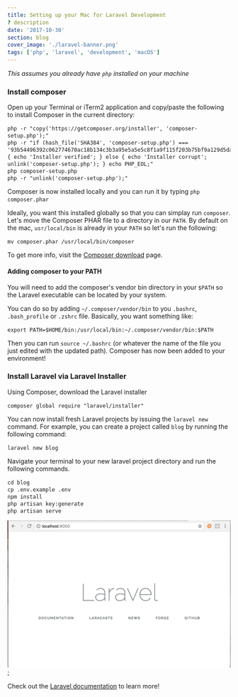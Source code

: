 ```yaml
---
title: Setting up your Mac for Laravel Development
? description
date: '2017-10-30'
section: blog
cover_image: './laravel-banner.png'
tags: ['php', 'laravel', 'development', 'macOS']
---
```


_This assumes you already have `php` installed on your machine_

### Install composer

Open up your Terminal or iTerm2 application and copy/paste the following to install Composer in the current directory:

```
php -r "copy('https://getcomposer.org/installer', 'composer-setup.php');"
php -r "if (hash_file('SHA384', 'composer-setup.php') === '93b54496392c062774670ac18b134c3b3a95e5a5e5c8f1a9f115f203b75bf9a129d5daa8ba6a13e2cc8a1da0806388a8') { echo 'Installer verified'; } else { echo 'Installer corrupt'; unlink('composer-setup.php'); } echo PHP_EOL;"
php composer-setup.php
php -r "unlink('composer-setup.php');"
```

Composer is now installed locally and you can run it by typing `php composer.phar`

Ideally, you want this installed globally so that you can simplay run `composer`. Let's move the Composer PHAR file to a directory in our `PATH`. By default on the mac, `usr/local/bin` is already in your `PATH` so let's run the following:

```
mv composer.phar /usr/local/bin/composer
```

To get more info, visit the [Composer download][composer_link] page.

#### Adding composer to your PATH

You will need to add the composer's vendor bin directory in your `$PATH` so the Laravel executable can be located by your system.

You can do so by adding
`~/.composer/vendor/bin` to you `.bashrc`, `.bash_profile` or `.zshrc` file. Basically, you want something like:

```
export PATH=$HOME/bin:/usr/local/bin:~/.composer/vendor/bin:$PATH
```

Then you can run `source ~/.bashrc` (or whatever the name of the file you just edited with the updated path). Composer has now been added to your environment!

### Install Laravel via Laravel Installer

Using Composer, download the Laravel installer

```
composer global require "laravel/installer"
```

You can now install fresh Laravel projects by issuing the `laravel new` command. For example, you can create a project called `blog` by running the following command:

```
laravel new blog
```

Navigate your terminal to your new laravel project directory and run the following commands.

```
cd blog
cp .env.example .env
npm install
php artisan key:generate
php artisan serve
```

![Default Laravel project](laravel-mac.png);

Check out the [Laravel documentation][laravel_docs] to learn more!

[composer_link]: https://getcomposer.org/download/>
[laravel_docs]: https://laravel.com/docs/5.7
